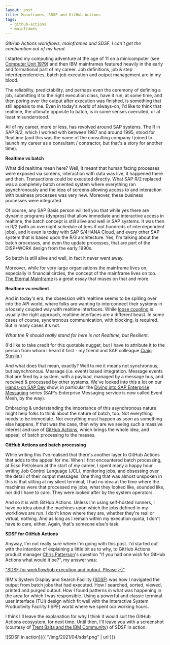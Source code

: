 ```yaml
---
layout: post
title: Mainframes, SDSF and GitHub Actions
tags:
  - github-actions
  - mainframes
---
```


_GitHub Actions workflows, mainframes and SDSF. I can't get the combination out of my head._

I started my computing adventure at the age of 11 on a minicomputer (see [Computer Unit 1979](https://qmacro.org/2020/11/03/computer-unit-1979/)) and then IBM mainframes featured heavily in the early and formational part of my career. Job definitions, job & step interdependencies, batch job execution and output management are in my blood.

The reliability, predictability, and perhaps even the ceremony of defining a job, submitting it to the right execution class, have it run, at some time, and then poring over the output after execution was finished, is something that still appeals to me. Even in today's world of always-on, I'd like to think that realtime, the ultimate opposite to batch, is in some senses overrated, or at least misunderstood.

All of my career, more or less, has revolved around SAP systems. The R in SAP R/2, which I worked with between 1987 and around 1995, stood for Realtime (and this was the name of the consulting company I joined to launch my career as a consultant / contractor, but that's a story for another time).

**Realtime vs batch**

What did realtime mean here? Well, it meant that human facing processes were exposed via screens, interaction with data was live, it happened there and then. Transactions could be executed directly. What SAP R/2 replaced was a completely batch oriented system where everything ran asynchronously and the idea of screens allowing access to and interaction with business processes was very new. Moreover, these business processes were integrated.

Of course, any SAP Basis person will tell you that while yes there are dynamic programs (dynpros) that allow immediate and interactive access in realtime, the batch concept is still alive and well in SAP systems. It was then in R/2 (with an overnight schedule of tens if not hundreds of interdependent jobs), and it even is today with SAP S/4HANA Cloud, and every other SAP system that is based upon the R/3 architecture. Yes, I'm talking about the batch processes, and even the update processes, that are part of the DISP+WORK design from the early 1990s.

So batch is still alive and well, in fact it never went away.

Moreover, while for very large organisations the mainframe lives on, especially in financial circles, the concept of the mainframe lives on too. [The Eternal Mainframe](http://www.winestockwebdesign.com/Essays/Eternal_Mainframe.html) is a great essay that muses on that and more.

**Realtime vs resilient**

And in today's era, the obsession with realtime seems to be spilling over into the API world, where folks are wanting to interconnect their systems in a loosely coupled way with realtime interfaces. While [loose coupling](https://en.wikipedia.org/wiki/Loose_coupling) is usually the right approach, realtime interfaces are a different beast. In some cases of course, synchronous communication, with blocking, is required. But in many cases it's not.

_What the R should really stand for here is not Realtime, but Resilient._

(I'd like to take credit for this quotable nugget, but I have to attribute it to the person from whom I heard it first - my friend and SAP colleague [Craig Stasila](https://people.sap.com/c.stasila).)

And what does that mean, exactly? Well to me it means not synchronous, but asynchronous. Message (i.e. event) based integration. Message events that are fired by a system, with a payload, managed by a message bus, and received & processed by other systems. We've looked into this a lot on our [Hands-on SAP Dev](https://blogs.sap.com/2020/11/09/an-overview-of-sap-developers-video-content/#shows) show, in particular the [Diving into SAP Enterprise Messaging](https://www.youtube.com/playlist?list=PL6RpkC85SLQCf--P9o7DtfjEcucimapUf) series (SAP's Enterprise Messaging service is now called Event Mesh, by the way).

Embracing & understanding the importance of this asynchronous nature might help folks to think about the nature of batch, too. Not everything needs to be immediate. Not everything must happen as soon as something else happens. If that was the case, then why are we seeing such a massive interest and use of [GitHub Actions](https://github.com/features/actions), which brings the whole idea, and appeal, of batch processing to the masses.

**GitHub Actions and batch processing**

While writing this I've realised that there's another layer to GitHub Actions that adds to the appeal for me. When I first encountered batch processing, at Esso Petroleum at the start of my career, I spent many a happy hour writing Job Control Language (JCL), monitoring jobs, and obsessing over the detail of their output messages. One thing that was almost unspoken in this is that sitting at my silent terminal, I had no idea at the time where the machines were that processed my jobs, what they looked like, sounded like, nor did I have to care. They were looked after by the system operators.

And so it is with GitHub Actions. Unless I'm using self-hosted runners, I have no idea about the machines upon which the jobs defined in my workflows are run. I don't know where they are, whether they're real or virtual, nothing. And as long as I remain within my execution quota, I don't have to care, either. Again, that's someone else's task.

**SDSF for GitHub Actions**

Anyway, I'm not really sure where I'm going with this post. I'd started out with the intention of explaining a little bit as to why, to GitHub Actions product manager [Chris Patterson](https://twitter.com/chrisrpatterson)'s question "If you had one wish for GitHub Actions what would it be?", my answer was:

["SDSF for workflow/job execution and output. Please :-)"](https://twitter.com/qmacro/status/1372578449743826949)

IBM's System Display and Search Facility ([SDSF](https://en.wikipedia.org/wiki/SDSF)) was how I navigated the output from batch jobs that had executed. How I searched, sorted, viewed, printed and purged output. How I found patterns in what was happening in the area for which I was responsible. Using a powerful and classic terminal user interface (TUI) design which fit well with the Interactive System Productivity Facility (ISPF) world where we spent our working hours.

I think I'll leave the explanation for why I think it would suit the GitHub Actions ecosystem, for next time. Until then, I'll leave you with a screenshot (courtesy of [Trent Balta and the IBM Community](https://community.ibm.com/community/user/ibmz-and-linuxone/blogs/trent-balta1/2021/01/28/exploring-zos-through-zowe-zoau-ide-tools)) of SDSF in action.

![SDSF in action]({{ "/img/2021/04/sdsf.png" | url }})
